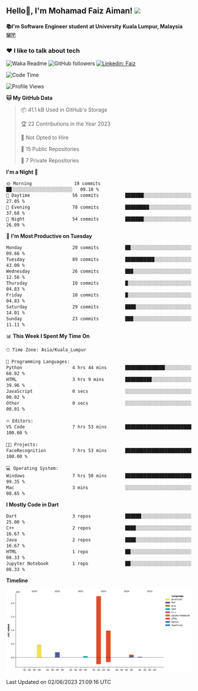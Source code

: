 <h2> Hello👋, I'm Mohamad Faiz Aiman! <img src="https://media.giphy.com/media/12oufCB0MyZ1Go/giphy.gif" width="50"></h2>

#### 📚I'm Software Engineer student at University Kuala Lumpur, Malaysia 🇲🇾
###  ❤️ I like to talk about tech 


![Waka Readme](https://github.com/anmol098/anmol098/workflows/Waka%20Readme/badge.svg)
![GitHub followers](https://img.shields.io/github/followers/faizaiman?label=Follow&style=social)
[![Linkedin: Faiz](https://img.shields.io/badge/-Faiz-blue?style=flat-square&logo=Linkedin&logoColor=white&link=https://www.linkedin.com/in/mohamad-faiz-aiman-623747192/)](https://www.linkedin.com/in/mohamad-faiz-aiman-623747192/)

<!--START_SECTION:waka-->
![Code Time](http://img.shields.io/badge/Code%20Time-111%20hrs%2023%20mins-blue)

![Profile Views](http://img.shields.io/badge/Profile%20Views-49-blue)

**🐱 My GitHub Data** 

> 📦 41.1 kB Used in GitHub's Storage 
 > 
> 🏆 22 Contributions in the Year 2023
 > 
> 🚫 Not Opted to Hire
 > 
> 📜 15 Public Repositories 
 > 
> 🔑 7 Private Repositories 
 > 
**I'm a Night 🦉** 

```text
🌞 Morning                19 commits          ██░░░░░░░░░░░░░░░░░░░░░░░   09.18 % 
🌆 Daytime                56 commits          ███████░░░░░░░░░░░░░░░░░░   27.05 % 
🌃 Evening                78 commits          █████████░░░░░░░░░░░░░░░░   37.68 % 
🌙 Night                  54 commits          ███████░░░░░░░░░░░░░░░░░░   26.09 % 
```
📅 **I'm Most Productive on Tuesday** 

```text
Monday                   20 commits          ██░░░░░░░░░░░░░░░░░░░░░░░   09.66 % 
Tuesday                  89 commits          ███████████░░░░░░░░░░░░░░   43.00 % 
Wednesday                26 commits          ███░░░░░░░░░░░░░░░░░░░░░░   12.56 % 
Thursday                 10 commits          █░░░░░░░░░░░░░░░░░░░░░░░░   04.83 % 
Friday                   10 commits          █░░░░░░░░░░░░░░░░░░░░░░░░   04.83 % 
Saturday                 29 commits          ████░░░░░░░░░░░░░░░░░░░░░   14.01 % 
Sunday                   23 commits          ███░░░░░░░░░░░░░░░░░░░░░░   11.11 % 
```


📊 **This Week I Spent My Time On** 

```text
🕑︎ Time Zone: Asia/Kuala_Lumpur

💬 Programming Languages: 
Python                   4 hrs 44 mins       ███████████████░░░░░░░░░░   60.02 % 
HTML                     3 hrs 9 mins        ██████████░░░░░░░░░░░░░░░   39.96 % 
JavaScript               0 secs              ░░░░░░░░░░░░░░░░░░░░░░░░░   00.02 % 
Other                    0 secs              ░░░░░░░░░░░░░░░░░░░░░░░░░   00.01 % 

🔥 Editors: 
VS Code                  7 hrs 53 mins       █████████████████████████   100.00 % 

🐱‍💻 Projects: 
FaceRecognition          7 hrs 53 mins       █████████████████████████   100.00 % 

💻 Operating System: 
Windows                  7 hrs 50 mins       █████████████████████████   99.35 % 
Mac                      3 mins              ░░░░░░░░░░░░░░░░░░░░░░░░░   00.65 % 
```

**I Mostly Code in Dart** 

```text
Dart                     3 repos             ██████░░░░░░░░░░░░░░░░░░░   25.00 % 
C++                      2 repos             ████░░░░░░░░░░░░░░░░░░░░░   16.67 % 
Java                     2 repos             ████░░░░░░░░░░░░░░░░░░░░░   16.67 % 
HTML                     1 repo              ██░░░░░░░░░░░░░░░░░░░░░░░   08.33 % 
Jupyter Notebook         1 repo              ██░░░░░░░░░░░░░░░░░░░░░░░   08.33 % 
```



**Timeline**

![Lines of Code chart](https://raw.githubusercontent.com/faizaiman/faizaiman/main/assets/bar_graph.png)


 Last Updated on 02/06/2023 21:09:16 UTC
<!--END_SECTION:waka-->
